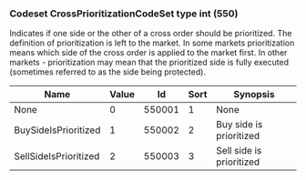 ### Codeset CrossPrioritizationCodeSet type int (550)

Indicates if one side or the other of a cross order should be prioritized.
The definition of prioritization is left to the market. In some markets prioritization means which side of the cross order is applied to the market first. In other markets - prioritization may mean that the prioritized side is fully executed (sometimes referred to as the side being protected).

| Name                  | Value | Id     | Sort | Synopsis                 |
|-----------------------|-------|--------|------|--------------------------|
| None                  | 0     | 550001 | 1    | None                     |
| BuySideIsPrioritized  | 1     | 550002 | 2    | Buy side is prioritized  |
| SellSideIsPrioritized | 2     | 550003 | 3    | Sell side is prioritized |

